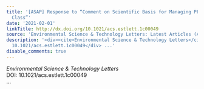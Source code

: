 ```yaml
---
title: '[ASAP] Response to “Comment on Scientific Basis for Managing PFAS as a Chemical
  Class”'
date: '2021-02-01'
linkTitle: http://dx.doi.org/10.1021/acs.estlett.1c00049
source: 'Environmental Science & Technology Letters: Latest Articles (ACS Publications)'
description: '<div><cite>Environmental Science & Technology Letters</cite></div><div>DOI:
  10.1021/acs.estlett.1c00049</div> ...'
disable_comments: true
---
```

<div><cite>Environmental Science & Technology Letters</cite></div><div>DOI: 10.1021/acs.estlett.1c00049</div> ...